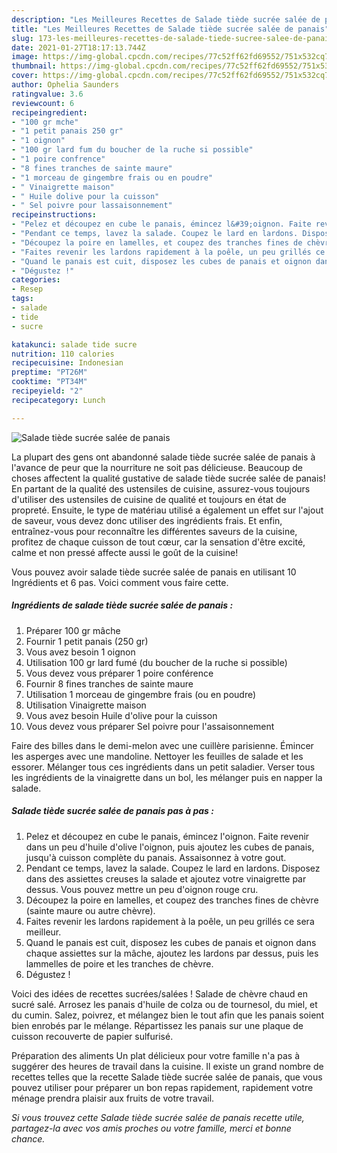 ```yaml
---
description: "Les Meilleures Recettes de Salade tiède sucrée salée de panais"
title: "Les Meilleures Recettes de Salade tiède sucrée salée de panais"
slug: 173-les-meilleures-recettes-de-salade-tiede-sucree-salee-de-panais
date: 2021-01-27T18:17:13.744Z
image: https://img-global.cpcdn.com/recipes/77c52ff62fd69552/751x532cq70/salade-tiede-sucree-salee-de-panais-photo-principale-de-la-recette.jpg
thumbnail: https://img-global.cpcdn.com/recipes/77c52ff62fd69552/751x532cq70/salade-tiede-sucree-salee-de-panais-photo-principale-de-la-recette.jpg
cover: https://img-global.cpcdn.com/recipes/77c52ff62fd69552/751x532cq70/salade-tiede-sucree-salee-de-panais-photo-principale-de-la-recette.jpg
author: Ophelia Saunders
ratingvalue: 3.6
reviewcount: 6
recipeingredient:
- "100 gr mche"
- "1 petit panais 250 gr"
- "1 oignon"
- "100 gr lard fum du boucher de la ruche si possible"
- "1 poire confrence"
- "8 fines tranches de sainte maure"
- "1 morceau de gingembre frais ou en poudre"
- " Vinaigrette maison"
- " Huile dolive pour la cuisson"
- " Sel poivre pour lassaisonnement"
recipeinstructions:
- "Pelez et découpez en cube le panais, émincez l&#39;oignon. Faite revenir dans un peu d&#39;huile d&#39;olive l&#39;oignon, puis ajoutez les cubes de panais, jusqu&#39;à cuisson complète du panais. Assaisonnez à votre gout."
- "Pendant ce temps, lavez la salade. Coupez le lard en lardons. Disposez dans des assiettes creuses la salade et ajoutez votre vinaigrette par dessus. Vous pouvez mettre un peu d&#39;oignon rouge cru."
- "Découpez la poire en lamelles, et coupez des tranches fines de chèvre (sainte maure ou autre chèvre)."
- "Faites revenir les lardons rapidement à la poêle, un peu grillés ce sera meilleur."
- "Quand le panais est cuit, disposez les cubes de panais et oignon dans chaque assiettes sur la mâche, ajoutez les lardons par dessus, puis les lammelles de poire et les tranches de chèvre."
- "Dégustez !"
categories:
- Resep
tags:
- salade
- tide
- sucre

katakunci: salade tide sucre 
nutrition: 110 calories
recipecuisine: Indonesian
preptime: "PT26M"
cooktime: "PT34M"
recipeyield: "2"
recipecategory: Lunch

---
```



![Salade tiède sucrée salée de panais](https://img-global.cpcdn.com/recipes/77c52ff62fd69552/751x532cq70/salade-tiede-sucree-salee-de-panais-photo-principale-de-la-recette.jpg)

La plupart des gens ont abandonné salade tiède sucrée salée de panais à l'avance de peur que la nourriture ne soit pas délicieuse. Beaucoup de choses affectent la qualité gustative de salade tiède sucrée salée de panais! En partant de la qualité des ustensiles de cuisine, assurez-vous toujours d'utiliser des ustensiles de cuisine de qualité et toujours en état de propreté. Ensuite, le type de matériau utilisé a également un effet sur l'ajout de saveur, vous devez donc utiliser des ingrédients frais. Et enfin, entraînez-vous pour reconnaître les différentes saveurs de la cuisine, profitez de chaque cuisson de tout cœur, car la sensation d'être excité, calme et non pressé affecte aussi le goût de la cuisine!

<!--inarticleads1-->

Vous pouvez avoir salade tiède sucrée salée de panais en utilisant 10 Ingrédients et 6 pas. Voici comment vous faire cette.

##### Ingrédients de salade tiède sucrée salée de panais :

1. Préparer 100 gr mâche
1. Fournir 1 petit panais (250 gr)
1. Vous avez besoin 1 oignon
1. Utilisation 100 gr lard fumé (du boucher de la ruche si possible)
1. Vous devez vous préparer 1 poire conférence
1. Fournir 8 fines tranches de sainte maure
1. Utilisation 1 morceau de gingembre frais (ou en poudre)
1. Utilisation  Vinaigrette maison
1. Vous avez besoin  Huile d&#39;olive pour la cuisson
1. Vous devez vous préparer  Sel poivre pour l&#39;assaisonnement


Faire des billes dans le demi-melon avec une cuillère parisienne. Émincer les asperges avec une mandoline. Nettoyer les feuilles de salade et les essorer. Mélanger tous ces ingrédients dans un petit saladier. Verser tous les ingrédients de la vinaigrette dans un bol, les mélanger puis en napper la salade. 

<!--inarticleads2-->

##### Salade tiède sucrée salée de panais pas à pas :

1. Pelez et découpez en cube le panais, émincez l&#39;oignon. Faite revenir dans un peu d&#39;huile d&#39;olive l&#39;oignon, puis ajoutez les cubes de panais, jusqu&#39;à cuisson complète du panais. Assaisonnez à votre gout.
1. Pendant ce temps, lavez la salade. Coupez le lard en lardons. Disposez dans des assiettes creuses la salade et ajoutez votre vinaigrette par dessus. Vous pouvez mettre un peu d&#39;oignon rouge cru.
1. Découpez la poire en lamelles, et coupez des tranches fines de chèvre (sainte maure ou autre chèvre).
1. Faites revenir les lardons rapidement à la poêle, un peu grillés ce sera meilleur.
1. Quand le panais est cuit, disposez les cubes de panais et oignon dans chaque assiettes sur la mâche, ajoutez les lardons par dessus, puis les lammelles de poire et les tranches de chèvre.
1. Dégustez !


Voici des idées de recettes sucrées/salées ! Salade de chèvre chaud en sucré salé. Arrosez les panais d&#39;huile de colza ou de tournesol, du miel, et du cumin. Salez, poivrez, et mélangez bien le tout afin que les panais soient bien enrobés par le mélange. Répartissez les panais sur une plaque de cuisson recouverte de papier sulfurisé. 

<!--inarticleads1-->

<p>
Préparation des aliments Un plat délicieux pour votre famille n'a pas à suggérer des heures de travail dans la cuisine. Il existe un grand nombre de recettes telles que la recette Salade tiède sucrée salée de panais, que vous pouvez utiliser pour préparer un bon repas rapidement, rapidement votre ménage prendra plaisir aux fruits de votre travail.
</p>

<p>
<i>Si vous trouvez cette Salade tiède sucrée salée de panais recette utile, partagez-la avec vos amis proches ou votre famille, merci et bonne chance.</i>
</p>
